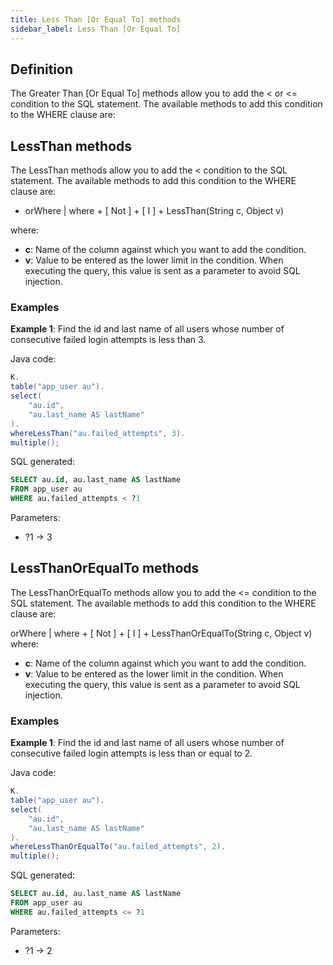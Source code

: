 ```yaml
---
title: Less Than [Or Equal To] methods
sidebar_label: Less Than [Or Equal To]
---
```


## Definition

The Greater Than [Or Equal To] methods allow you to add the < or <= condition to the SQL statement. The available methods to add this condition to the WHERE clause are:

## LessThan methods

The LessThan methods allow you to add the < condition to the SQL statement. The available methods to add this condition to the WHERE clause are:

- orWhere | where + [ Not ] + [ I ] + LessThan(String c, Object v)

where:

- **c**: Name of the column against which you want to add the condition.
- **v**: Value to be entered as the lower limit in the condition. When executing the query, this value is sent as a parameter to avoid SQL injection.

### Examples

**Example 1**: Find the id and last name of all users whose number of consecutive failed login attempts is less than 3.

Java code:

```java
K.
table("app_user au").
select(
    "au.id",
    "au.last_name AS lastName"
).
whereLessThan("au.failed_attempts", 3).
multiple();
```

SQL generated:

```sql
SELECT au.id, au.last_name AS lastName
FROM app_user au
WHERE au.failed_attempts < ?1
```

Parameters:

- ?1 → 3

## LessThanOrEqualTo methods

The LessThanOrEqualTo methods allow you to add the <= condition to the SQL statement. The available methods to add this condition to the WHERE clause are:

orWhere | where + [ Not ] + [ I ] + LessThanOrEqualTo(String c, Object v)
where:

- **c**: Name of the column against which you want to add the condition.
- **v**: Value to be entered as the lower limit in the condition. When executing the query, this value is sent as a parameter to avoid SQL injection.

### Examples

**Example 1**: Find the id and last name of all users whose number of consecutive failed login attempts is less than or equal to 2.

Java code:

```java
K.
table("app_user au").
select(
    "au.id",
    "au.last_name AS lastName"
).
whereLessThanOrEqualTo("au.failed_attempts", 2).
multiple();
```

SQL generated:

```sql
SELECT au.id, au.last_name AS lastName
FROM app_user au
WHERE au.failed_attempts <= ?1
```

Parameters:

- ?1 → 2